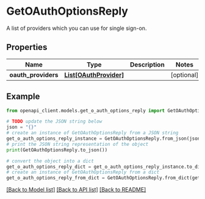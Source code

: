 # GetOAuthOptionsReply

A list of providers which you can use for single sign-on.

## Properties

Name | Type | Description | Notes
------------ | ------------- | ------------- | -------------
**oauth_providers** | [**List[OAuthProvider]**](OAuthProvider.md) |  | [optional] 

## Example

```python
from openapi_client.models.get_o_auth_options_reply import GetOAuthOptionsReply

# TODO update the JSON string below
json = "{}"
# create an instance of GetOAuthOptionsReply from a JSON string
get_o_auth_options_reply_instance = GetOAuthOptionsReply.from_json(json)
# print the JSON string representation of the object
print(GetOAuthOptionsReply.to_json())

# convert the object into a dict
get_o_auth_options_reply_dict = get_o_auth_options_reply_instance.to_dict()
# create an instance of GetOAuthOptionsReply from a dict
get_o_auth_options_reply_from_dict = GetOAuthOptionsReply.from_dict(get_o_auth_options_reply_dict)
```
[[Back to Model list]](../README.md#documentation-for-models) [[Back to API list]](../README.md#documentation-for-api-endpoints) [[Back to README]](../README.md)


